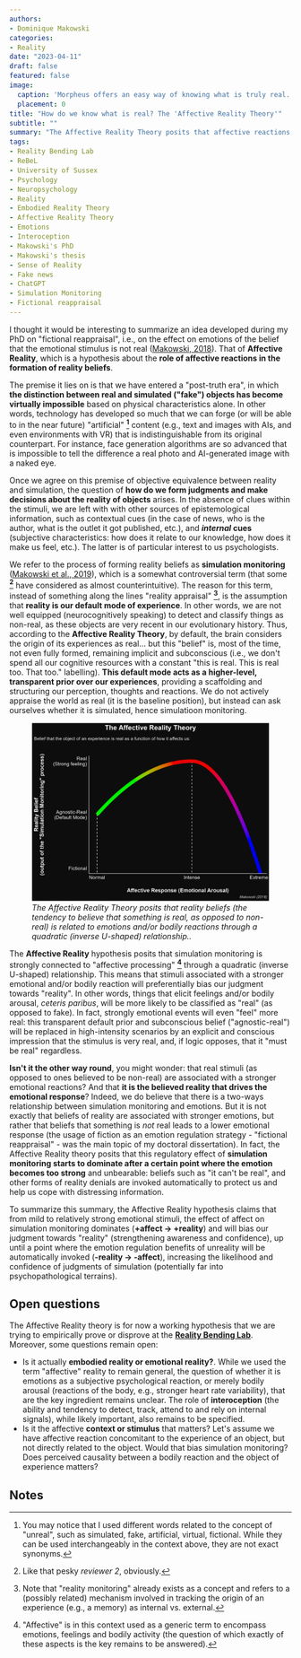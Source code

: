```yaml
---
authors:
- Dominique Makowski
categories:
- Reality
date: "2023-04-11"
draft: false
featured: false
image:
  caption: 'Morpheus offers an easy way of knowing what is truly real. What is our equivalent for the red pill?'
  placement: 0
title: "How do we know what is real? The 'Affective Reality Theory'"
subtitle: ""
summary: "The Affective Reality Theory posits that affective reactions are key to the formation of reality beliefs."
tags:
- Reality Bending Lab
- ReBeL
- University of Sussex
- Psychology
- Neuropsychology
- Reality
- Embodied Reality Theory
- Affective Reality Theory
- Emotions
- Interoception
- Makowski's PhD
- Makowski's thesis
- Sense of Reality
- Fake news
- ChatGPT
- Simulation Monitoring
- Fictional reappraisal
---
```


I thought it would be interesting to summarize an idea developed during my PhD on "fictional reappraisal", i.e., on the effect on emotions of the belief that the emotional stimulus is not real ([Makowski, 2018](https://www.theses.fr/2018USPCB188)). That of **Affective Reality**, which is a hypothesis about the **role of affective reactions in the formation of reality beliefs**.

The premise it lies on is that we have entered a "post-truth era", in which **the distinction between real and simulated ("fake") objects has become virtually impossible** based on physical characteristics alone. In other words, technology has developed so much that we can forge (or will be able to in the near future) "artificial" **[^1]** content (e.g., text and images with AIs, and even environments with VR) that is indistinguishable from its original counterpart. For instance, face generation algorithms are so advanced that is impossible to tell the difference a real photo and AI-generated image with a naked eye.

Once we agree on this premise of objective equivalence between reality and simulation, the question of **how do we form judgments and make decisions about the reality of objects** arises. In the absence of clues within the stimuli, we are left with with other sources of epistemological information, such as contextual cues (in the case of news, who is the author, what is the outlet it got published, etc.), and ***internal* cues** (subjective characteristics: how does it relate to our knowledge, how does it make us feel, etc.). The latter is of particular interest to us psychologists.

We refer to the process of forming reality beliefs as **simulation monitoring** ([Makowski et al., 2019](https://realitybending.github.io/publication/makowski2019phenomenal/makowski2019phenomenal.pdf)), which is a somewhat controversial term (that some **[^2]** have considered as almost counterintuitive). The reason for this term, instead of something along the lines "reality appraisal" **[^3]**, is the assumption that **reality is our default mode of experience**. In other words, we are not well equipped (neurocognitively speaking) to detect and classify things as non-real, as these objects are very recent in our evolutionary history. Thus, according to the **Affective Reality Theory**, by default, the brain considers the origin of its experiences as real... but this "belief" is, most of the time, not even fully formed, remaining implicit and subconscious (i.e., we don't spend all our cognitive resources with a constant "this is real. This is real too. That too." labelling). **This default mode acts as a higher-level, transparent prior over our experiences**, providing a scaffolding and structuring our perception, thoughts and reactions. We do not actively appraise the world as real (it is the baseline position), but instead can ask ourselves whether it is simulated, hence simulatioon monitoring.

<figure>
  <img src="AffectiveRealityTheory_Makowski.png" alt="The Affective Reality Theory (Makowski, 2018)"/>
  <figcaption><i>The Affective Reality Theory posits that reality beliefs (the tendency to believe that something is real, as opposed to non-real) is related to  emotions and/or bodily reactions through a quadratic (inverse U-shaped) relationship..</i></figcaption>
</figure>


The **Affective Reality** hypothesis posits that simulation monitoring is strongly connected to "affective processing" **[^4]** through a quadratic (inverse U-shaped) relationship. This means that stimuli associated with a stronger emotional and/or bodily reaction will preferentially bias our judgment towards "reality". In other words, things that elicit feelings and/or bodily arousal, *ceteris paribus*, will be more likely to be classified as "real" (as opposed to fake). In fact, strongly emotional events will even "feel" more real: this transparent default prior and subconscious belief ("agnostic-real") will be replaced in high-intensity scenarios by an explicit and conscious impression that the stimulus is very real, and, if logic opposes, that it "must be real" regardless.

**Isn't it the other way round**, you might wonder: that real stimuli (as opposed to ones believed to be non-real) are associated with a stronger emotional reactions? And that **it is the believed reality that drives the emotional response**? Indeed, we do believe that there is a two-ways relationship between simulation monitoring and emotions. But it is not exactly that beliefs of reality are associated with stronger emotions, but rather that beliefs that something is *not* real leads to a lower emotional response (the usage of fiction as an emotion regulation strategy - "fictional reappraisal" - was the main topic of my doctoral dissertation). In fact, the Affective Reality theory posits that this regulatory effect of **simulation monitoring starts to dominate after a certain point where the emotion becomes too strong** and unbearable: beliefs such as "it can't be real", and other forms of reality denials are invoked automatically to protect us and help us cope with distressing information.

To summarize this summary, the Affective Reality hypothesis claims that from mild to relatively strong emotional stimuli, the effect of affect on simulation monitoring dominates (**+affect -> +reality**) and will bias our judgment towards "reality" (strengthening awareness and confidence), up until a point where the emotion regulation benefits of unreality will be automatically invoked (**-reality -> -affect**), increasing the likelihood and confidence of judgments of simulation (potentially far into psychopathological terrains).

## Open questions

The Affective Reality theory is for now a working hypothesis that we are trying to empirically prove or disprove at the [**Reality Bending Lab**](https://realitybending.github.io/). Moreover, some questions remain open:

- Is it actually **embodied reality or emotional reality?**. While we used the term "affective" reality to remain general, the question of whether it is emotions as a subjective psychological reaction, or merely bodily arousal (reactions of the body, e.g., stronger heart rate variability), that are the key ingredient remains unclear. The role of **interoception** (the ability and tendency to detect, track, attend to and rely on internal signals), while likely important, also remains to be specified.
- Is it the affective **context or stimulus** that matters? Let's assume we have affective reaction concomitant to the experience of an object, but not directly related to the object. Would that bias simulation monitoring? Does perceived causality between a bodily reaction and the object of experience matters?

<!-- Experiment  with loud unpleasant noises around images vs. pleasant noises. -->

<!-- We know that fake news tend to be emotional on average, and are also believed by anxious people. -->


## Notes

[^1]: You may notice that I used different words related to the concept of "unreal", such as simulated, fake, artificial, virtual, fictional. While they can be used interchangeably in the context above, they are not exact synonyms.
[^2]: Like that pesky *reviewer 2*, obviously.
[^3]: Note that "reality monitoring" already exists  as a concept and refers to a (possibly related) mechanism involved in tracking the origin of an experience (e.g., a memory) as internal vs. external.
[^4]: "Affective" is in this context used as a generic term to encompass emotions, feelings and bodily activity (the question of which exactly of these aspects is the key remains to be answered).
